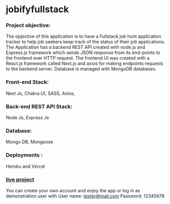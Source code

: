 # jobifyfullstack

### Project objective: 
The opjective of this application is to have a Fullstack job hunt application tracker to help job seekers keep track of the status of their job applications.
The Application has a backend REST API created with node.js and Express.js framework which sends JSON response from its end-points to the frontend over HTTP request. The frontend UI was created with a React.js framework called Next.js and axios for making endpoints requests to the backend server. Database is managed with MongoDB databases. 

### Front-end Stack: 
Next Js, Chakra UI, SASS, Axios, 

### Back-end REST API Stack: 
Node Js, Express Js

### Database: 
Mongo DB, Mongoose

### Deployments : 
Heroku and Vercel

### [live project](https://jobsapps.vercel.app/)

You can create your own account and enjoy the app or log in as demonstration user with 
User name: tester@mail.com
Password: 12345678

